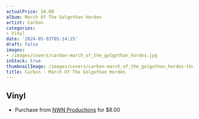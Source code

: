 ```yaml
---
actualPrice: $8.00
album: March Of The Golgothan Hordes
artist: Carbon
categories:
- Vinyl
date: '2024-05-03T05:14:25'
draft: false
images:
- /images/covers/carbon-march_of_the_golgothan_hordes.jpg
inStock: true
thumbnailImage: /images/covers/carbon-march_of_the_golgothan_hordes-thumb.jpg
title: Carbon - March Of The Golgothan Hordes
---
```


## Vinyl
* Purchase from [NWN Productions](http://shop.nwnprod.com/index.php?route=product/product&path=76&product_id=26342&sort=pd.name&order=ASC) for $8.00
